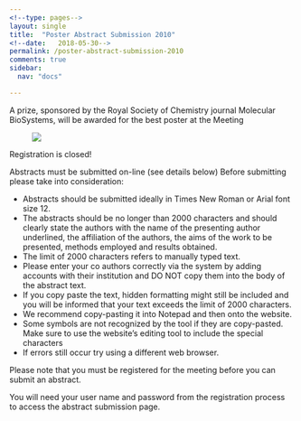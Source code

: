 ```yaml
---
<!--type: pages-->
layout: single
title:  "Poster Abstract Submission 2010"
<!--date:   2018-05-30-->
permalink: /poster-abstract-submission-2010
comments: true
sidebar:
  nav: "docs"

---
```


A prize, sponsored by the Royal Society of Chemistry journal Molecular BioSystems, will be awarded for the best poster at the Meeting


<figure>
    <img src="{{site.baseurl}}/assets/images/rscmb.gif">

</figure>




Registration is closed!

Abstracts must be submitted on-line (see details below) Before submitting please take into consideration:

- Abstracts should be submitted ideally in Times New Roman or Arial font size 12.
- The abstracts should be no longer than 2000 characters and should clearly state the authors with the name of the presenting author underlined, the affiliation of the authors, the aims of the work to be presented, methods employed and results obtained.
- The limit of 2000 characters refers to manually typed text.
- Please enter your co authors correctly via the system by adding accounts with their institution and DO NOT copy them into the body of the abstract text.
- If you copy paste the text, hidden formatting might still be included and you will be informed that your text exceeds the limit of 2000 characters.
- We recommend copy-pasting it into Notepad and then onto the website.
- Some symbols are not recognized by the tool if they are copy-pasted. Make sure to use the website’s editing tool to include the special characters
- If errors still occur try using a different web browser.

Please note that you must be registered for the meeting before you can submit an abstract.

You will need your user name and password from the registration process to access the abstract submission page.